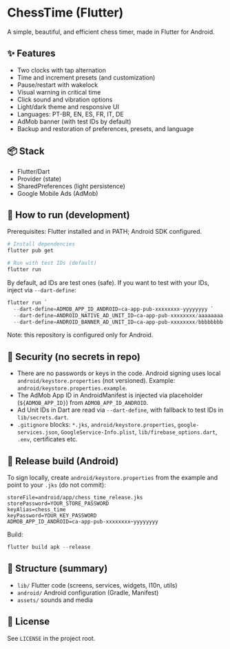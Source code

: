 # ChessTime (Flutter)

A simple, beautiful, and efficient chess timer, made in Flutter for Android.

## ✨ Features

- Two clocks with tap alternation
- Time and increment presets (and customization)
- Pause/restart with wakelock
- Visual warning in critical time
- Click sound and vibration options
- Light/dark theme and responsive UI
- Languages: PT-BR, EN, ES, FR, IT, DE
- AdMob banner (with test IDs by default)
- Backup and restoration of preferences, presets, and language

## 📦 Stack

- Flutter/Dart
- Provider (state)
- SharedPreferences (light persistence)
- Google Mobile Ads (AdMob)

## 🚀 How to run (development)

Prerequisites: Flutter installed and in PATH; Android SDK configured.

```powershell
# Install dependencies
flutter pub get

# Run with test IDs (default)
flutter run
```

By default, ad IDs are test ones (safe). If you want to test with your IDs, inject via `--dart-define`:

```powershell
flutter run `
  --dart-define=ADMOB_APP_ID_ANDROID=ca-app-pub-xxxxxxxx~yyyyyyyy `
  --dart-define=ANDROID_NATIVE_AD_UNIT_ID=ca-app-pub-xxxxxxxx/aaaaaaaa `
  --dart-define=ANDROID_BANNER_AD_UNIT_ID=ca-app-pub-xxxxxxxx/bbbbbbbb
```

Note: this repository is configured only for Android.

## 🔐 Security (no secrets in repo)

- There are no passwords or keys in the code. Android signing uses local `android/keystore.properties` (not versioned). Example: `android/keystore.properties.example`.
- The AdMob App ID in AndroidManifest is injected via placeholder (`${ADMOB_APP_ID}`) from `ADMOB_APP_ID_ANDROID`.
- Ad Unit IDs in Dart are read via `--dart-define`, with fallback to test IDs in `lib/secrets.dart`.
- `.gitignore` blocks: `*.jks`, `android/keystore.properties`, `google-services.json`, `GoogleService-Info.plist`, `lib/firebase_options.dart`, `.env`, certificates etc.

## 🧪 Release build (Android)

To sign locally, create `android/keystore.properties` from the example and point to your `.jks` (do not commit):

```properties
storeFile=android/app/chess_time_release.jks
storePassword=YOUR_STORE_PASSWORD
keyAlias=chess_time
keyPassword=YOUR_KEY_PASSWORD
ADMOB_APP_ID_ANDROID=ca-app-pub-xxxxxxxx~yyyyyyyy
```

Build:

```powershell
flutter build apk --release
```

## 📁 Structure (summary)

- `lib/` Flutter code (screens, services, widgets, l10n, utils)
- `android/` Android configuration (Gradle, Manifest)
- `assets/` sounds and media

## 📜 License

See `LICENSE` in the project root.

